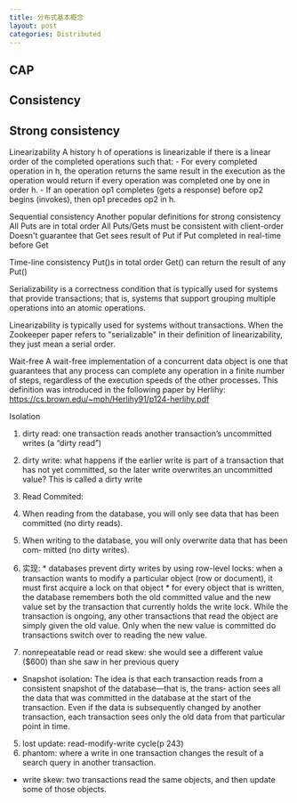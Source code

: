 ```yaml
---
title: 分布式基本概念
layout: post
categories: Distributed
---
```


## CAP

## Consistency

## Strong consistency
Linearizability
  A history h of operations is linearizable if there is a linear order of the
  completed operations such that:
    - For every completed operation in h, the operation returns the same result in
      the execution as the operation would return if every operation was completed
      one by one in order h.
    - If an operation op1 completes (gets a response) before op2 begins (invokes),
      then op1 precedes op2 in h.

Sequential consistency
  Another popular definitions for strong consistency
    All Puts are in total order
    All Puts/Gets must be consistent with client-order
  Doesn't guarantee that Get sees result of Put if Put completed in real-time before Get

Time-line consistency
  Put()s in total order
  Get() can return the result of any Put()

Serializability is a correctness condition that is typically used for
systems that provide transactions; that is, systems that support
grouping multiple operations into an atomic operations.

Linearizability is typically used for systems without transactions.
When the Zookeeper paper refers to "serializable" in their definition
of linearizability, they just mean a serial order.


Wait-free
A wait-free implementation of
a concurrent data object is one that guarantees that any process can
complete any operation in a finite number of steps, regardless of the
execution speeds of the other processes. This definition was
introduced in the following paper by Herlihy:
https://cs.brown.edu/~mph/Herlihy91/p124-herlihy.pdf

Isolation

1. dirty read: one transaction reads another transaction’s uncommitted writes (a “dirty read”)
2. dirty write: what happens if the earlier write is part of a transaction that has not yet committed,
so the later write overwrites an uncommitted value? This is called a dirty write

3. Read Commited:
  1. When reading from the database, you will only see data that has been committed (no dirty reads).
  2. When writing to the database, you will only overwrite data that has been com‐ mitted (no dirty writes).
  3. 实现:
    * databases prevent dirty writes by using row-level locks: when a transaction wants to modify a particular object (row or document), it must first acquire a lock on that object
    * for every object that is written, the database remembers both the old committed value and the new value set by the transaction that currently holds the write lock.
      While the transaction is ongoing, any other transactions that read the object are simply given the old value.
      Only when the new value is committed do transactions switch over to reading the new value.

4. nonrepeatable read or read skew: she would see a different value ($600) than she saw in her previous query
  * Snapshot isolation: The idea is that each transaction reads from a consistent snapshot of the database—that is,
    the trans‐ action sees all the data that was committed in the database at the start of the transaction.
    Even if the data is subsequently changed by another transaction, each transaction sees only the old data from that particular point in time.

5. lost update: read-modify-write cycle(p 243)
6. phantom: where a write in one transaction changes the result of a search query in another transaction.
  * write skew: two transactions read the same objects, and then update some of those objects.

